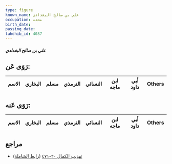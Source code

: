 ```yaml
---
type: figure
known_name: علي بن صالح البغدادي
occupation: محدث
birth_date:
passing_date:
tahdhib_id: 4087
---
```

##### علي بن صالح البغدادي

## رَوَى عَن:
| الاسم | البخاري | مسلم | الترمذي | النسائي | ابن ماجه | أبي داود | Others |
| ----- | ------- | ---- | ------- | ------- | -------- | -------- | ------ |
## رَوَى عَنه:
| الاسم | البخاري | مسلم | الترمذي | النسائي | ابن ماجه | أبي داود | Others |
| ----- | ------- | ---- | ------- | ------- | -------- | -------- | ------ |
## مراجع
- [تهذيب الكمال ٢٠-٤٧١](obsidian://open?vault=Tahdhib-al-Kamal&file=Figures/٤٠٨٧-علي%20بن%20صالح%20البغدادي) ([رابط الشاملة](https://shamela.ws/book/3722/10601))